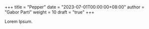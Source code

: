 +++
title = "Pepper"
date = "2023-07-01T00:00:00+08:00"
author = "Gabor Parti"
weight = 10
draft = "true"
+++

Lorem Ipsum.
